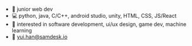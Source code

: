 

- :girl: junior web dev
- :computer: python, java, C/C++, android studio, unity, HTML, CSS, JS/React
- :star2: interested in software development, ui/ux design, game dev, machine learning
- :paperclip: yui.han@samdesk.io

<!--
**antarc0y/antarc0y** is a ✨ _special_ ✨ repository because its `README.md` (this file) appears on your GitHub profile.

Here are some ideas to get you started:

- 🔭 I’m currently working on ...
- 🌱 I’m currently learning ...
- 👯 I’m looking to collaborate on ...
- 🤔 I’m looking for help with ...
- 💬 Ask me about ...
- 📫 How to reach me: ...
- 😄 Pronouns: ...
- ⚡ Fun fact: ...
-->
